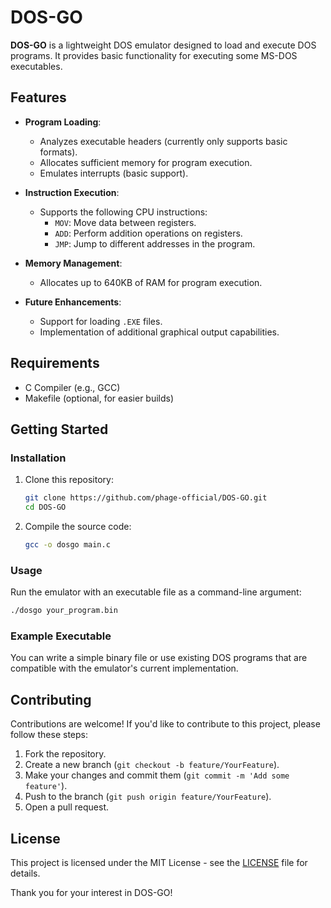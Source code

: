 # DOS-GO

**DOS-GO** is a lightweight DOS emulator designed to load and execute DOS programs. It provides basic functionality for executing some MS-DOS executables.

## Features

- **Program Loading**: 
  - Analyzes executable headers (currently only supports basic formats).
  - Allocates sufficient memory for program execution.
  - Emulates interrupts (basic support).

- **Instruction Execution**:
  - Supports the following CPU instructions:
    - `MOV`: Move data between registers.
    - `ADD`: Perform addition operations on registers.
    - `JMP`: Jump to different addresses in the program.

- **Memory Management**:
  - Allocates up to 640KB of RAM for program execution.

- **Future Enhancements**:
  - Support for loading `.EXE` files.
  - Implementation of additional graphical output capabilities.

## Requirements

- C Compiler (e.g., GCC)
- Makefile (optional, for easier builds)

## Getting Started

### Installation

1. Clone this repository:

   ```bash
   git clone https://github.com/phage-official/DOS-GO.git
   cd DOS-GO
   ```

2. Compile the source code:

   ```bash
   gcc -o dosgo main.c
   ```

### Usage

Run the emulator with an executable file as a command-line argument:

```bash
./dosgo your_program.bin
```

### Example Executable

You can write a simple binary file or use existing DOS programs that are compatible with the emulator's current implementation.

## Contributing

Contributions are welcome! If you'd like to contribute to this project, please follow these steps:

1. Fork the repository.
2. Create a new branch (`git checkout -b feature/YourFeature`).
3. Make your changes and commit them (`git commit -m 'Add some feature'`).
4. Push to the branch (`git push origin feature/YourFeature`).
5. Open a pull request.

## License

This project is licensed under the MIT License - see the [LICENSE](LICENSE) file for details.

Thank you for your interest in DOS-GO!

